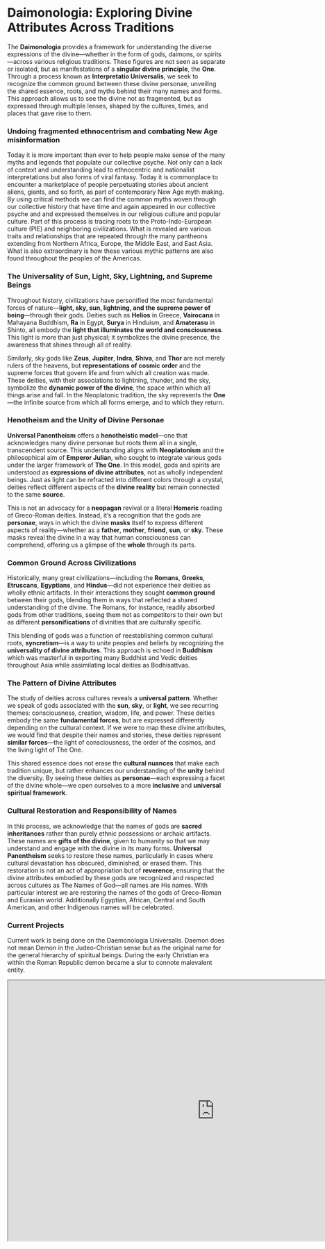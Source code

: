 # Daimonologia: Exploring Divine Attributes Across Traditions

The **Daimonologia** provides a framework for understanding the diverse expressions of the divine—whether in the form of gods, daimons, or spirits—across various religious traditions. These figures are not seen as separate or isolated, but as manifestations of a **singular divine principle**, the **One**. Through a process known as **Interpretatio Universalis**, we seek to recognize the common ground between these divine personae, unveiling the shared essence, roots, and myths behind their many names and forms. This approach allows us to see the divine not as fragmented, but as expressed through multiple lenses, shaped by the cultures, times, and places that gave rise to them.

### Undoing fragmented ethnocentrism and combating New Age misinformation

Today it is more important than ever to help people make sense of the many myths and legends that populate our collective psyche. Not only can a lack of context and understanding lead to ethnocentric and nationalist interpretations but also forms of viral fantasy. Today it is commonplace to encounter a marketplace of people perpetuating stories about ancient aliens, giants, and so forth, as part of contemporary New Age myth making. By using critical methods we can find the common myths woven through our collective history that have time and again appeared in our collective psyche and and expressed themselves in our religious culture and popular culture. Part of this process is tracing roots to the Proto-Indo-European culture (PIE) and neighboring civilizations. What is revealed are various traits and relationships that are repeated through the many pantheons extending from Northern Africa, Europe, the Middle East, and East Asia. What is also extraordinary is how these various mythic patterns are also found throughout the peoples of the Americas. 

### The Universality of Sun, Light, Sky, Lightning, and Supreme Beings

Throughout history, civilizations have personified the most fundamental forces of nature—**light, sky, sun, lightning, and the supreme power of being**—through their gods. Deities such as **Helios** in Greece, **Vairocana** in Mahayana Buddhism, **Ra** in Egypt, **Surya** in Hinduism, and **Amaterasu** in Shinto, all embody the **light that illuminates the world and consciousness**. This light is more than just physical; it symbolizes the divine presence, the awareness that shines through all of reality.

Similarly, sky gods like **Zeus**, **Jupiter**, **Indra**, **Shiva**, and **Thor** are not merely rulers of the heavens, but **representations of cosmic order** and the supreme forces that govern life and from which all creation was made. These deities, with their associations to lightning, thunder, and the sky, symbolize the **dynamic power of the divine**, the space within which all things arise and fall. In the Neoplatonic tradition, the sky represents the **One**—the infinite source from which all forms emerge, and to which they return.

### Henotheism and the Unity of Divine Personae

**Universal Panentheism** offers a **henotheistic model**—one that acknowledges many divine personae but roots them all in a single, transcendent source. This understanding aligns with **Neoplatonism** and the philosophical aim of **Emperor Julian**, who sought to integrate various gods under the larger framework of **The One**. In this model, gods and spirits are understood as **expressions of divine attributes**, not as wholly independent beings. Just as light can be refracted into different colors through a crystal, deities reflect different aspects of the **divine reality** but remain connected to the same **source**.

This is not an advocacy for a **neopagan** revival or a literal **Homeric** reading of Greco-Roman deities. Instead, it’s a recognition that the gods are **personae**, ways in which the divine **masks** itself to express different aspects of reality—whether as a **father**, **mother**, **friend**, **sun**, or **sky**. These masks reveal the divine in a way that human consciousness can comprehend, offering us a glimpse of the **whole** through its parts.

### Common Ground Across Civilizations

Historically, many great civilizations—including the **Romans**, **Greeks**, **Etruscans**, **Egyptians**, and **Hindus**—did not experience their deities as wholly ethnic artifacts. In their interactions they sought **common ground** between their gods, blending them in ways that reflected a shared understanding of the divine. The Romans, for instance, readily absorbed gods from other traditions, seeing them not as competitors to their own but as different **personifications** of divinities that are culturally specific.

This blending of gods was a function of reestablishing common cultural roots, **syncretism**—is a way to unite peoples and beliefs by recognizing the **universality of divine attributes**. This approach is echoed in **Buddhism** which was masterful in exporting many Buddhist and Vedic deities throughout Asia while assimilating local deities as Bodhisattvas.

### The Pattern of Divine Attributes

The study of deities across cultures reveals a **universal pattern**. Whether we speak of gods associated with the **sun**, **sky**, or **light**, we see recurring themes: consciousness, creation, wisdom, life, and power. These deities embody the same **fundamental forces**, but are expressed differently depending on the cultural context. If we were to map these divine attributes, we would find that despite their names and stories, these deities represent **similar forces**—the light of consciousness, the order of the cosmos, and the living light of The One.

This shared essence does not erase the **cultural nuances** that make each tradition unique, but rather enhances our understanding of the **unity** behind the diversity. By seeing these deities as **personae**—each expressing a facet of the divine whole—we open ourselves to a more **inclusive** and **universal spiritual framework**.

### Cultural Restoration and Responsibility of Names

In this process, we acknowledge that the names of gods are **sacred inheritances** rather than purely ethnic possessions or archaic artifacts. These names are **gifts of the divine**, given to humanity so that we may understand and engage with the divine in its many forms. **Universal Panentheism** seeks to restore these names, particularly in cases where cultural devastation has obscured, diminished, or erased them. This restoration is not an act of appropriation but of **reverence**, ensuring that the divine attributes embodied by these gods are recognized and respected across cultures as The Names of God—all names are His names. With particular interest we are restoring the names of the gods of Greco-Roman and Eurasian world. Additionally Egyptian, African, Central and South American, and other Indigenous names will be celebrated.

### Current Projects

Current work is being done on the Daemonologia Universalis. Daemon does not mean Demon in the Judeo-Christian sense but as the original name for the general hierarchy of spiritual beings. During the early Christian era within the Roman Republic demon became a slur to connote malevalent entity.

<iframe width="950" height="600" src="https://docs.google.com/spreadsheets/d/1cwoJyMQxc5qRHVQs0Sg-MANRVynnhfum0PAFvgPku_w/edit?usp=sharing"></iframe>
